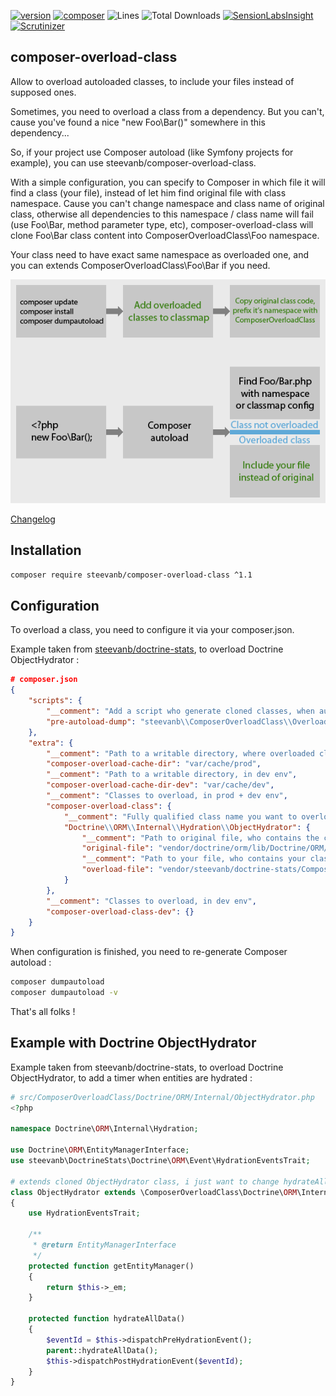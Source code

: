 [![version](https://img.shields.io/badge/version-1.1.3-green.svg)](https://github.com/steevanb/composer-overload-class/tree/1.1.3)
[![composer](https://img.shields.io/badge/composer-^1.0-blue.svg)](https://getcomposer.org)
![Lines](https://img.shields.io/badge/code%20lines-431-green.svg)
![Total Downloads](https://poser.pugx.org/steevanb/composer-overload-class/downloads)
[![SensionLabsInsight](https://img.shields.io/badge/SensionLabsInsight-platinum-brightgreen.svg)](https://insight.sensiolabs.com/projects/a753e540-2863-444f-a174-d743ca475566/analyses/8)
[![Scrutinizer](https://scrutinizer-ci.com/g/steevanb/composer-overload-class/badges/quality-score.png?b=master)](https://scrutinizer-ci.com/g/steevanb/composer-overload-class/)

composer-overload-class
-----------------------
Allow to overload autoloaded classes, to include your files instead of supposed ones.

Sometimes, you need to overload a class from a dependency. But you can't, cause you've found a nice "new Foo\Bar()" somewhere in this dependency...

So, if your project use Composer autoload (like Symfony projects for example), you can use steevanb/composer-overload-class.

With a simple configuration, you can specify to Composer in which file it will find a class (your file), instead of let him find original file with class namespace.
Cause you can't change namespace and class name of original class, otherwise all dependencies to this namespace / class name will fail
(use Foo\Bar, method parameter type, etc), composer-overload-class will clone Foo\Bar class content into ComposerOverloadClass\Foo namespace.

Your class need to have exact same namespace as overloaded one, and you can extends ComposerOverloadClass\Foo\Bar if you need.

![schema](schema.png)

[Changelog](changelog.md)

Installation
------------

```bash
composer require steevanb/composer-overload-class ^1.1
```

Configuration
-------------

To overload a class, you need to configure it via your composer.json.

Example taken from [steevanb/doctrine-stats](https://github.com/steevanb/doctrine-stats), to overload Doctrine ObjectHydrator :
```json
# composer.json
{
    "scripts": {
        "__comment": "Add a script who generate cloned classes, when autoload is generated",
        "pre-autoload-dump": "steevanb\\ComposerOverloadClass\\OverloadClass::overload"
    },
    "extra": {
        "__comment": "Path to a writable directory, where overloaded classes will be cloned, with it's namespace prefixed by ComposerOverloadClass, in prod + dev env",
        "composer-overload-cache-dir": "var/cache/prod",
        "__comment": "Path to a writable directory, in dev env",
        "composer-overload-cache-dir-dev": "var/cache/dev",
        "__comment": "Classes to overload, in prod + dev env",
        "composer-overload-class": {
            "__comment": "Fully qualified class name you want to overload",
            "Doctrine\\ORM\\Internal\\Hydration\\ObjectHydrator": {
                "__comment": "Path to original file, who contains the class you want to overload",
                "original-file": "vendor/doctrine/orm/lib/Doctrine/ORM/Internal/Hydration/ObjectHydrator.php",
                "__comment": "Path to your file, who contains your class",
                "overload-file": "vendor/steevanb/doctrine-stats/ComposerOverloadClass/Doctrine/ORM/Internal/ObjectHydrator.php"
            }
        },
        "__comment": "Classes to overload, in dev env",
        "composer-overload-class-dev": {}
    }
}
```

When configuration is finished, you need to re-generate Composer autoload :
```bash
composer dumpautoload
composer dumpautoload -v
```

That's all folks !

Example with Doctrine ObjectHydrator
------------------------------------

Example taken from steevanb/doctrine-stats, to overload Doctrine ObjectHydrator, to add a timer when entities are hydrated :

```php
# src/ComposerOverloadClass/Doctrine/ORM/Internal/ObjectHydrator.php
<?php

namespace Doctrine\ORM\Internal\Hydration;

use Doctrine\ORM\EntityManagerInterface;
use steevanb\DoctrineStats\Doctrine\ORM\Event\HydrationEventsTrait;

# extends cloned ObjectHydrator class, i just want to change hydrateAllData() code
class ObjectHydrator extends \ComposerOverloadClass\Doctrine\ORM\Internal\Hydration\ObjectHydrator
{
    use HydrationEventsTrait;

    /**
     * @return EntityManagerInterface
     */
    protected function getEntityManager()
    {
        return $this->_em;
    }

    protected function hydrateAllData()
    {
        $eventId = $this->dispatchPreHydrationEvent();
        parent::hydrateAllData();
        $this->dispatchPostHydrationEvent($eventId);
    }
}
```
